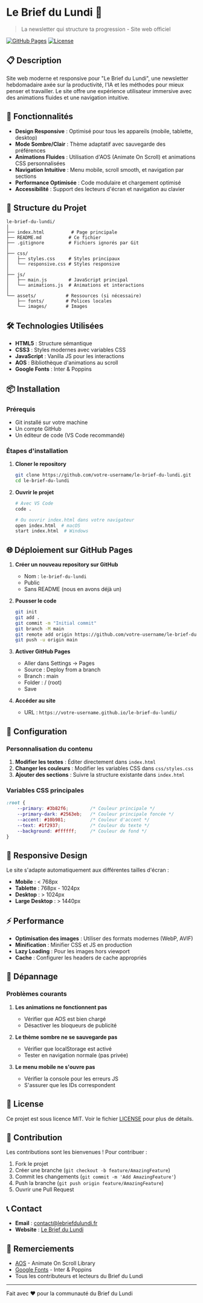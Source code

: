 # Le Brief du Lundi 📨

> La newsletter qui structure ta progression - Site web officiel

[![GitHub Pages](https://img.shields.io/badge/GitHub%20Pages-Live-success)](https://votre-username.github.io/le-brief-du-lundi/)
[![License](https://img.shields.io/badge/license-MIT-blue.svg)](LICENSE) 

## 📋 Description

Site web moderne et responsive pour "Le Brief du Lundi", une newsletter hebdomadaire axée sur la productivité, l'IA et les méthodes pour mieux penser et travailler. Le site offre une expérience utilisateur immersive avec des animations fluides et une navigation intuitive.

## 🚀 Fonctionnalités

- **Design Responsive** : Optimisé pour tous les appareils (mobile, tablette, desktop)
- **Mode Sombre/Clair** : Thème adaptatif avec sauvegarde des préférences
- **Animations Fluides** : Utilisation d'AOS (Animate On Scroll) et animations CSS personnalisées
- **Navigation Intuitive** : Menu mobile, scroll smooth, et navigation par sections
- **Performance Optimisée** : Code modulaire et chargement optimisé
- **Accessibilité** : Support des lecteurs d'écran et navigation au clavier

## 📁 Structure du Projet

```
le-brief-du-lundi/
│
├── index.html          # Page principale
├── README.md          # Ce fichier
├── .gitignore         # Fichiers ignorés par Git
│
├── css/
│   ├── styles.css     # Styles principaux
│   └── responsive.css # Styles responsive
│
├── js/
│   ├── main.js        # JavaScript principal
│   └── animations.js  # Animations et interactions
│
└── assets/           # Ressources (si nécessaire)
    ├── fonts/        # Polices locales
    └── images/       # Images
```

## 🛠️ Technologies Utilisées

- **HTML5** : Structure sémantique
- **CSS3** : Styles modernes avec variables CSS
- **JavaScript** : Vanilla JS pour les interactions
- **AOS** : Bibliothèque d'animations au scroll
- **Google Fonts** : Inter & Poppins

## 📦 Installation

### Prérequis

- Git installé sur votre machine
- Un compte GitHub
- Un éditeur de code (VS Code recommandé)

### Étapes d'installation

1. **Cloner le repository**
   ```bash
   git clone https://github.com/votre-username/le-brief-du-lundi.git
   cd le-brief-du-lundi
   ```

2. **Ouvrir le projet**
   ```bash
   # Avec VS Code
   code .
   
   # Ou ouvrir index.html dans votre navigateur
   open index.html  # macOS
   start index.html  # Windows
   ```

## 🌐 Déploiement sur GitHub Pages

1. **Créer un nouveau repository sur GitHub**
   - Nom : `le-brief-du-lundi`
   - Public
   - Sans README (nous en avons déjà un)

2. **Pousser le code**
   ```bash
   git init
   git add .
   git commit -m "Initial commit"
   git branch -M main
   git remote add origin https://github.com/votre-username/le-brief-du-lundi.git
   git push -u origin main
   ```

3. **Activer GitHub Pages**
   - Aller dans Settings → Pages
   - Source : Deploy from a branch
   - Branch : main
   - Folder : / (root)
   - Save

4. **Accéder au site**
   - URL : `https://votre-username.github.io/le-brief-du-lundi/`

## 🔧 Configuration

### Personnalisation du contenu

1. **Modifier les textes** : Éditer directement dans `index.html`
2. **Changer les couleurs** : Modifier les variables CSS dans `css/styles.css`
3. **Ajouter des sections** : Suivre la structure existante dans `index.html`

### Variables CSS principales

```css
:root {
    --primary: #3b82f6;        /* Couleur principale */
    --primary-dark: #2563eb;   /* Couleur principale foncée */
    --accent: #10b981;         /* Couleur d'accent */
    --text: #1f2937;           /* Couleur du texte */
    --background: #ffffff;     /* Couleur de fond */
}
```

## 📱 Responsive Design

Le site s'adapte automatiquement aux différentes tailles d'écran :

- **Mobile** : < 768px
- **Tablette** : 768px - 1024px
- **Desktop** : > 1024px
- **Large Desktop** : > 1440px

## ⚡ Performance

- **Optimisation des images** : Utiliser des formats modernes (WebP, AVIF)
- **Minification** : Minifier CSS et JS en production
- **Lazy Loading** : Pour les images hors viewport
- **Cache** : Configurer les headers de cache appropriés

## 🐛 Dépannage

### Problèmes courants

1. **Les animations ne fonctionnent pas**
   - Vérifier que AOS est bien chargé
   - Désactiver les bloqueurs de publicité

2. **Le thème sombre ne se sauvegarde pas**
   - Vérifier que localStorage est activé
   - Tester en navigation normale (pas privée)

3. **Le menu mobile ne s'ouvre pas**
   - Vérifier la console pour les erreurs JS
   - S'assurer que les IDs correspondent

## 📄 License

Ce projet est sous licence MIT. Voir le fichier [LICENSE](LICENSE) pour plus de détails.

## 👥 Contribution

Les contributions sont les bienvenues ! Pour contribuer :

1. Fork le projet
2. Créer une branche (`git checkout -b feature/AmazingFeature`)
3. Commit les changements (`git commit -m 'Add AmazingFeature'`)
4. Push la branche (`git push origin feature/AmazingFeature`)
5. Ouvrir une Pull Request

## 📞 Contact

- **Email** : contact@lebriefdulundi.fr
- **Website** : [Le Brief du Lundi](https://votre-username.github.io/le-brief-du-lundi/)

## 🙏 Remerciements

- [AOS](https://michalsnik.github.io/aos/) - Animate On Scroll Library
- [Google Fonts](https://fonts.google.com/) - Inter & Poppins
- Tous les contributeurs et lecteurs du Brief du Lundi

---

Fait avec ❤️ pour la communauté du Brief du Lundi
